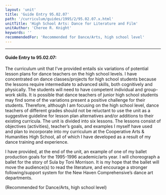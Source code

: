 ```yaml
---
layout: 'unit'
title: 'Guide Entry 95.02.07'
path: '/curriculum/guides/1995/2/95.02.07.x.html'
unitTitle: 'High School Arts: Dance for Literature and Film'
unitAuthor: 'Cheree R. Knight'
keywords: ''
recommendedFor: 'Recommended for Dance/Arts, high school level'
---
```


<body>
<hr/>
 <h4>
  Guide Entry to 95.02.07:
 </h4>
 The curriculum unit that I’ve provided entails six variations of potential lesson plans for dance teachers on the high school levels. I have concentrated on dance classes/projects for high school students because the lessons require intermediate to advanced skills, both cognitively and physically. The students will need to have competent individual and group-work skills. It is possible that dance teachers of junior high school students may find some of the variations present a positive challenge for their students. Therefore, although I am focusing on the high school level, dance teachers of different grades should not be reluctant to use the unit as a suggestive guideline for lesson plan alternatives and/or additions to their existing curricula. The unit is divided into six lessons. The lessons consist of objectives (activities), teacher’s goals, and examples I myself have used and plan to incorporate into my curriculum at the Cooperative Arts &amp; Humanities High School, all of which I have developed as a result of my dance training and experience.
 <p>
  I have provided, at the end of the unit, an example of one of my ballet production goals for the 1995-1996 academic/arts year. I will choreograph a ballet for the story of Sula by Toni Morrison. It is my hope that the ballet will move the audience(s) to read the literature, and encourage a stronger following/support system for the New Haven Comprehensive’s dance art departments.
 </p>
 <p>
  (Recommended for Dance/Arts, high school level)
 </p>

</body>
